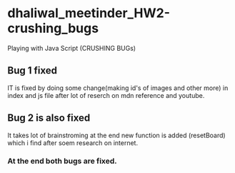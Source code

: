 # dhaliwal_meetinder_HW2-crushing_bugs
Playing with Java Script (CRUSHING BUGs)
## Bug 1 fixed 
IT is fixed by doing some change(making id's of images and other more) in index and js file after lot of reserch on mdn reference and youtube.
## Bug 2 is also fixed 
It takes lot of brainstroming at the end new function is added (resetBoard) which i find after soem research on internet.
### At the end both bugs are fixed.